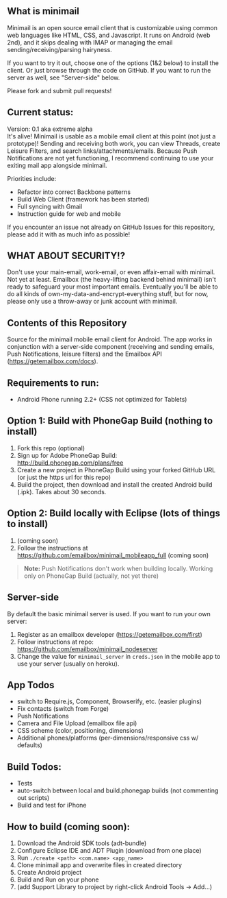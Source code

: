 ## What is minimail  

Minimail is an open source email client that is customizable using common web languages like HTML, CSS, and Javascript. It runs on Android (web 2nd), and it skips dealing with IMAP or managing the email sending/receiving/parsing hairyness.  

If you want to try it out, choose one of the options (1&2 below) to install the client. Or just browse through the code on GitHub. If you want to run the server as well, see "Server-side" below.  

Please fork and submit pull requests!  

## Current status: 

Version: 0.1 aka extreme alpha  
It's alive! Minimail is usable as a mobile email client at this point (not just a prototype)! Sending and receiving both work, you can view Threads, create Leisure Filters, and search links/attachments/emails. Because Push Notifications are not yet functioning, I recommend continuing to use your exiting mail app alongside minimail.    

Priorities include: 
- Refactor into correct Backbone patterns
- Build Web Client (framework has been started) 
- Full syncing with Gmail
- Instruction guide for web and mobile

If you encounter an issue not already on GitHub Issues for this repository, please add it with as much info as possible! 


## WHAT ABOUT SECURITY!?  
Don't use your main-email, work-email, or even affair-email with minimail. Not yet at least. Emailbox (the heavy-lifting backend behind minimail) isn't ready to safeguard your most important emails. Eventually you'll be able to do all kinds of own-my-data-and-encrypt-everything stuff, but for now, please only use a throw-away or junk account with minimail. 

## Contents of this Repository  
Source for the minimail mobile email client for Android. The app works in conjunction with a server-side component (receiving and sending emails, Push Notifications, leisure filters) and the Emailbox API (https://getemailbox.com/docs).  

## Requirements to run:  
- Android Phone running 2.2+ (CSS not optimized for Tablets) 

## Option 1: Build with PhoneGap Build (nothing to install)  
1. Fork this repo (optional)
1. Sign up for Adobe PhoneGap Build: http://build.phonegap.com/plans/free 
1. Create a new project in PhoneGap Build using your forked GitHub URL (or just the https url for this repo)  
1. Build the project, then download and install the created Android build (.ipk). Takes about 30 seconds. 

## Option 2: Build locally with Eclipse (lots of things to install)  
1. (coming soon)
1. Follow the instructions at https://github.com/emailbox/minimail_mobileapp_full (coming soon)

> **Note:** Push Notifications don't work when building locally. Working only on PhoneGap Build (actually, not yet there)

## Server-side   
By default the basic minimail server is used. If you want to run your own server:  
1. Register as an emailbox developer (https://getemailbox.com/first)  
1. Follow instructions at repo: https://github.com/emailbox/minimail_nodeserver    
1. Change the value for `minimail_server` in `creds.json` in the mobile app to use your server (usually on heroku).  

## App Todos
- switch to Require.js, Component, Browserify, etc. (easier plugins)
- Fix contacts (switch from Forge)  
- Push Notifications
- Camera and File Upload (emailbox file api)
- CSS scheme (color, positioning, dimensions) 
- Additional phones/platforms (per-dimensions/responsive css w/ defaults) 

## Build Todos:
- Tests  
- auto-switch between local and build.phonegap builds (not commenting out scripts)  
- Build and test for iPhone  

## How to build (coming soon):  
1. Download the Android SDK tools (adt-bundle) 
1. Configure Eclipse IDE and ADT Plugin (download from one place)  
1. Run `./create <path> <com.name> <app_name>`  
1. Clone minimail app and overwrite files in created directory  
1. Create Android project  
1. Build and Run on your phone  
1. (add Support Library to project by right-click Android Tools -> Add...)

